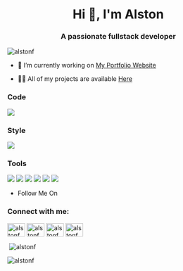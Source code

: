<h1 align="center">Hi 👋, I'm Alston</h1>
<h3 align="center">A passionate fullstack developer</h3>

<p align="left"> <img src="https://komarev.com/ghpvc/?username=alstonf&label=Profile%20views&color=0e75b6&style=flat" alt="alstonf" /> </p>

- 🔭 I’m currently working on [My Portfolio Website](https://github.com/alstonf/alstonf)

- 👨‍💻 All of my projects are available [Here](https://alstonf.github.io)

### Code

[![](https://img.shields.io/badge/JavaScript-F7DF1E?style=for-the-badge&logo=JavaScript&logoColor=black)](https://developer.mozilla.org/en-US/docs/Web/JavaScript)

### Style

[![](https://img.shields.io/badge/CSS-1572B6?style=for-the-badge&logo=css3&logoColor=white)](https://developer.mozilla.org/en-US/docs/Web/CSS/Reference)

### Tools

[![](https://img.shields.io/badge/GitHub-181717?style=for-the-badge&logo=GitHub&logoColor=white)](https://github.com/)
[![](https://img.shields.io/badge/GitLab-330F63?style=for-the-badge&logo=GitLab&logoColor=white)](https://about.gitlab.com/)
[![](https://img.shields.io/badge/Bitbucket-0052CC?style=for-the-badge&logo=Bitbucket&logoColor=white)](https://bitbucket.org/)
[![](https://img.shields.io/badge/Vercel-000000?style=for-the-badge&logo=Vercel&logoColor=white)](https://vercel.com/)
[![](https://img.shields.io/badge/Netlify-00C7B7?style=for-the-badge&logo=netlify&logoColor=white)](https://www.netlify.com/)
[![](https://img.shields.io/badge/Figma-F24E1E?style=for-the-badge&logo=Figma&logoColor=white)](https://www.figma.com/)

- Follow Me On

<h3 align="left">Connect with me:</h3>
<p align="left">
<a href="https://dev.to/alstonf" target="blank"><img align="center" src="https://cdn.jsdelivr.net/npm/simple-icons@3.0.1/icons/dev-dot-to.svg" alt = "alstonf" height="30" width="40" /></a>
<a href="https://twitter.com/alstonf" target="blank"><img align="center" src="https://cdn.jsdelivr.net/npm/simple-icons@3.0.1/icons/twitter.svg" alt="alstonf" height="30" width="40" /></a>
<a href="https://linkedin.com/in/alstonf" target="blank"><img align="center" src="https://cdn.jsdelivr.net/npm/simple-icons@3.0.1/icons/linkedin.svg" alt="alstonf" height="30" width="40" /></a>
<a href="https://instagram.com/alstonf" target="blank"><img align="center" src="https://cdn.jsdelivr.net/npm/simple-icons@3.0.1/icons/instagram.svg" alt="alstonf" height="30" width="40" /></a>
</p>

<p>&nbsp;<img align="center" src="https://github-readme-stats.vercel.app/api?username=alstonf&show_icons=true&locale=en" alt="alstonf" /></p>

<p><img align="center" src="https://github-readme-streak-stats.herokuapp.com/?user=alstonf&" alt="alstonf" /></p>
